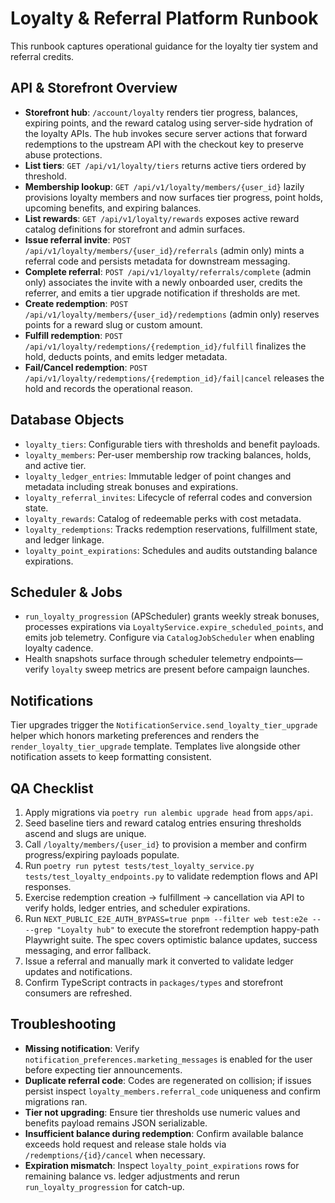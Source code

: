 # Loyalty & Referral Platform Runbook

This runbook captures operational guidance for the loyalty tier system and referral credits.

## API & Storefront Overview
- **Storefront hub**: `/account/loyalty` renders tier progress, balances, expiring points, and the reward catalog using server-side hydration of the loyalty APIs. The hub invokes secure server actions that forward redemptions to the upstream API with the checkout key to preserve abuse protections.
- **List tiers**: `GET /api/v1/loyalty/tiers` returns active tiers ordered by threshold.
- **Membership lookup**: `GET /api/v1/loyalty/members/{user_id}` lazily provisions loyalty members and now surfaces tier progress, point holds, upcoming benefits, and expiring balances.
- **List rewards**: `GET /api/v1/loyalty/rewards` exposes active reward catalog definitions for storefront and admin surfaces.
- **Issue referral invite**: `POST /api/v1/loyalty/members/{user_id}/referrals` (admin only) mints a referral code and persists metadata for downstream messaging.
- **Complete referral**: `POST /api/v1/loyalty/referrals/complete` (admin only) associates the invite with a newly onboarded user, credits the referrer, and emits a tier upgrade notification if thresholds are met.
- **Create redemption**: `POST /api/v1/loyalty/members/{user_id}/redemptions` (admin only) reserves points for a reward slug or custom amount.
- **Fulfill redemption**: `POST /api/v1/loyalty/redemptions/{redemption_id}/fulfill` finalizes the hold, deducts points, and emits ledger metadata.
- **Fail/Cancel redemption**: `POST /api/v1/loyalty/redemptions/{redemption_id}/fail|cancel` releases the hold and records the operational reason.

## Database Objects
- `loyalty_tiers`: Configurable tiers with thresholds and benefit payloads.
- `loyalty_members`: Per-user membership row tracking balances, holds, and active tier.
- `loyalty_ledger_entries`: Immutable ledger of point changes and metadata including streak bonuses and expirations.
- `loyalty_referral_invites`: Lifecycle of referral codes and conversion state.
- `loyalty_rewards`: Catalog of redeemable perks with cost metadata.
- `loyalty_redemptions`: Tracks redemption reservations, fulfillment state, and ledger linkage.
- `loyalty_point_expirations`: Schedules and audits outstanding balance expirations.

## Scheduler & Jobs
- `run_loyalty_progression` (APScheduler) grants weekly streak bonuses, processes expirations via `LoyaltyService.expire_scheduled_points`, and emits job telemetry. Configure via `CatalogJobScheduler` when enabling loyalty cadence.
- Health snapshots surface through scheduler telemetry endpoints—verify `loyalty` sweep metrics are present before campaign launches.

## Notifications
Tier upgrades trigger the `NotificationService.send_loyalty_tier_upgrade` helper which honors marketing preferences and renders the `render_loyalty_tier_upgrade` template. Templates live alongside other notification assets to keep formatting consistent.

## QA Checklist
1. Apply migrations via `poetry run alembic upgrade head` from `apps/api`.
2. Seed baseline tiers and reward catalog entries ensuring thresholds ascend and slugs are unique.
3. Call `/loyalty/members/{user_id}` to provision a member and confirm progress/expiring payloads populate.
4. Run `poetry run pytest tests/test_loyalty_service.py tests/test_loyalty_endpoints.py` to validate redemption flows and API responses.
5. Exercise redemption creation → fulfillment → cancellation via API to verify holds, ledger entries, and scheduler expirations.
6. Run `NEXT_PUBLIC_E2E_AUTH_BYPASS=true pnpm --filter web test:e2e -- --grep "Loyalty hub"` to execute the storefront redemption happy-path Playwright suite. The spec covers optimistic balance updates, success messaging, and error fallback.
7. Issue a referral and manually mark it converted to validate ledger updates and notifications.
8. Confirm TypeScript contracts in `packages/types` and storefront consumers are refreshed.

## Troubleshooting
- **Missing notification**: Verify `notification_preferences.marketing_messages` is enabled for the user before expecting tier announcements.
- **Duplicate referral code**: Codes are regenerated on collision; if issues persist inspect `loyalty_members.referral_code` uniqueness and confirm migrations ran.
- **Tier not upgrading**: Ensure tier thresholds use numeric values and benefits payload remains JSON serializable.
- **Insufficient balance during redemption**: Confirm available balance exceeds hold request and release stale holds via `/redemptions/{id}/cancel` when necessary.
- **Expiration mismatch**: Inspect `loyalty_point_expirations` rows for remaining balance vs. ledger adjustments and rerun `run_loyalty_progression` for catch-up.
